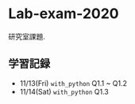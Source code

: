 # Lab-exam-2020
研究室課題.
## 学習記録
- 11/13(Fri) `with_python` Q1.1 ~ Q1.2
- 11/14(Sat) `with_python` Q1.3
